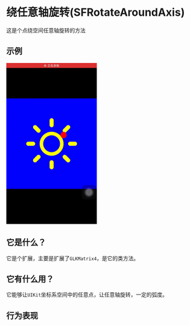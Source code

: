 # 绕任意轴旋转(SFRotateAroundAxis)
这是个点绕空间任意轴旋转的方法
## 示例
![示例](https://github.com/AbnormalProgrammer/SFRotateAroundAxis/raw/main/resources/示例.gif)
## 它是什么？
它是个扩展，主要是扩展了`GLKMatrix4`，是它的类方法。
## 它有什么用？
它能够让`UIKit`坐标系空间中的任意点，让任意轴旋转，一定的弧度。
## 行为表现
